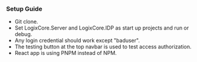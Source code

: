 ### Setup Guide
- Git clone.
- Set LogixCore.Server and LogixCore.IDP as start up projects and run or debug.
- Any login credential should work except "baduser".
- The testing button at the top navbar is used to test access authorization.
- React app is using PNPM instead of NPM.
